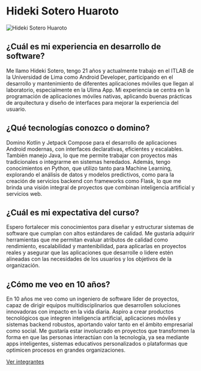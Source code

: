 # Hideki Sotero Huaroto

![Hideki Sotero Huaroto](https://media.licdn.com/dms/image/v2/D4D03AQHq-f3aN2lu0A/profile-displayphoto-shrink_800_800/profile-displayphoto-shrink_800_800/0/1682193960373?e=1758758400&v=beta&t=YzMbus6rwZItjokuPx9nmleikd5YralUow8VhXQG3-U)

## ¿Cuál es mi experiencia en desarrollo de software?
Me llamo Hideki Sotero, tengo 21 años y actualmente trabajo en el ITLAB de la Universidad de Lima como Android Developer, participando en el desarrollo y mantenimiento de diferentes aplicaciones móviles que llegan al laboratorio, especialmente en la Ulima App. Mi experiencia se centra en la programación de aplicaciones móviles nativas, aplicando buenas prácticas de arquitectura y diseño de interfaces para mejorar la experiencia del usuario.

## ¿Qué tecnologías conozco o domino?
Domino Kotlin y Jetpack Compose para el desarrollo de aplicaciones Android modernas, con interfaces declarativas, eficientes y escalables. También manejo Java, lo que me permite trabajar con proyectos más tradicionales o integrarme en sistemas heredados. Además, tengo conocimientos en Python, que utilizo tanto para Machine Learning, explorando el análisis de datos y modelos predictivos, como para la creación de servicios backend con frameworks como Flask, lo que me brinda una visión integral de proyectos que combinan inteligencia artificial y servicios web.

## ¿Cuál es mi expectativa del curso?
Espero fortalecer mis conocimientos para diseñar y estructurar sistemas de software que cumplan con altos estándares de calidad. Me gustaría adquirir herramientas que me permitan evaluar atributos de calidad como rendimiento, escalabilidad y mantenibilidad, para aplicarlas en proyectos reales y asegurar que las aplicaciones que desarrolle o lidere estén alineadas con las necesidades de los usuarios y los objetivos de la organización.

## ¿Cómo me veo en 10 años?
En 10 años me veo como un ingeniero de software líder de proyectos, capaz de dirigir equipos multidisciplinarios que desarrollen soluciones innovadoras con impacto en la vida diaria. Aspiro a crear productos tecnológicos que integren inteligencia artificial, aplicaciones móviles y sistemas backend robustos, aportando valor tanto en el ámbito empresarial como social. Me gustaría estar involucrado en proyectos que transformen la forma en que las personas interactúan con la tecnología, ya sea mediante apps inteligentes, sistemas educativos personalizados o plataformas que optimicen procesos en grandes organizaciones.

[Ver integrantes](../0.md)